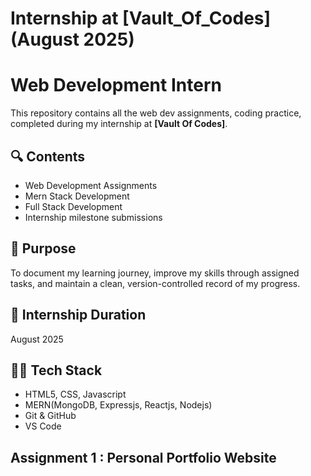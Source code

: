 # Internship at [Vault_Of_Codes] (August 2025)
# Web Development Intern 

This repository contains all the web dev assignments, coding practice, completed during my internship at **[Vault Of Codes]**.

## 🔍 Contents
- Web Development Assignments
- Mern Stack Development
- Full Stack Development
- Internship milestone submissions

## 🚧 Purpose
To document my learning journey, improve my skills through assigned tasks, and maintain a clean, version-controlled record of my progress.

## 📅 Internship Duration
August 2025

## 👨‍💻 Tech Stack
- HTML5, CSS, Javascript
- MERN(MongoDB, Expressjs, Reactjs, Nodejs)
- Git & GitHub
- VS Code

## Assignment 1 : Personal Portfolio Website